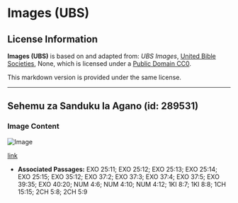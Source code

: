 # Images (UBS)

## License Information

**Images (UBS)** is based on and adapted from: _UBS Images_, [United Bible Societies](https://unitedbiblesocieties.org/), None, which is licensed under a [Public Domain CC0](https://creativecommons.org/public-domain/cc0/).

This markdown version is provided under the same license.



--------------------------------

## Sehemu za Sanduku la Agano (id: 289531)

### Image Content

![Image](https://cdn.aquifer.bible/aquifer-content/resources/Media/WEB-0441_convenant_box_parts_en.jpg)

[link](https://cdn.aquifer.bible/aquifer-content/resources/Media/WEB-0441_convenant_box_parts_en.jpg)

* **Associated Passages:** EXO 25:11; EXO 25:12; EXO 25:13; EXO 25:14; EXO 25:15; EXO 35:12; EXO 37:2; EXO 37:3; EXO 37:4; EXO 37:5; EXO 39:35; EXO 40:20; NUM 4:6; NUM 4:10; NUM 4:12; 1KI 8:7; 1KI 8:8; 1CH 15:15; 2CH 5:8; 2CH 5:9

